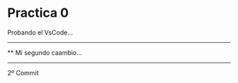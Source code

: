 # Practica 0

Probando el VsCode...

**********************
** Mi segundo caambio...
************************

2º Commit